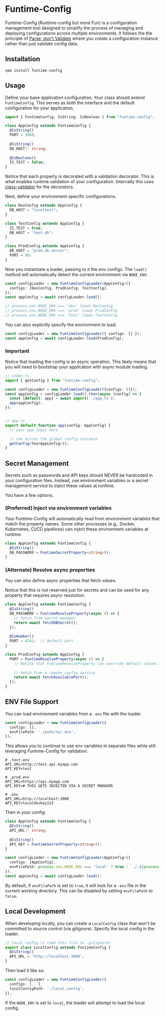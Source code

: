 # Funtime-Config

Funtime-Config (*Run*time-config but more Fun) is a configuration management tool designed to simplify the process of managing and deploying configurations across multiple environments.
It follows the the principle of [Parse, don't Validate](https://lexi-lambda.github.io/blog/2019/11/05/parse-don-t-validate/) where you create a configuration instance rather than just validate config data.

## Installation

```shell
npm install funtime-config
```

## Usage

Define your base application configuration.
Your class should extend `FuntimeConfig`.
This serves as both the interface and the default configuration for your application.

```typescript
import { FuntimeConfig, IsString, IsBoolean } from "funtime-config";

class AppConfig extends FuntimeConfig {
  @IsString()
  PORT = 3000;
  
  @IsString()
  DB_HOST!: string;
  
  @IsBoolean()
  IS_TEST = false;
}
```

Notice that each property is decorated with a validation decorator.
This is what enables runtime validation of your configuration.
Internally this uses [class-validator](https://github.com/typestack/class-validator) for the decorators.

Next, define your environment-specific configurations.

```typescript
class DevConfig extends AppConfig {
  DB_HOST = "localhost";
}

class TestConfig extends AppConfig {
  IS_TEST = true;
  DB_HOST = "test.db";
}

class ProdConfig extends AppConfig {
  DB_HOST = "prod.db.server";
  PORT = 80;
}
````

Now you instantiate a loader, passing to it the env configs.
The `load()` method will automatically detect the current environment via `NODE_ENV`.

```typescript
const configLoader = new FuntimeConfigLoader<AppConfig>({
  configs: [DevConfig, ProdConfig, TestConfig],
});
const appConfig = await configLoader.load();

// process.env.NODE_ENV === 'dev' loads DevConfig
// process.env.NODE_ENV === 'prod' loads ProdConfig
// process.env.NODE_ENV === 'test' loads TestConfig
````

You can also explicitly specify the environment to load.

```typescript
const configLoader = new FuntimeConfigLoader({ configs: [] });
const appConfig = await configLoader.load(ProdConfig);
````

### Important

Notice that loading the config is an async operation.
This likely means that you will need to bootstrap your application with async module loading.

```typescript
// index.ts
import { getConfig } from "funtime-config";

const configLoader = new FuntimeConfigLoader({configs: []});
const appConfig = configLoader.load().then(async (config) => {
  const {default: app} = await import('./app.ts');
  app(appConfig);
});


// app.ts
export default function app(config: AppConfig) {
  // your app logic here

  // can accces the global config instance
  getConfig<YourAppConfig>();
}
````

## Secret Management

Secrets such as passwords and API keys should NEVER be hardcoded in your configuration files.
Instead, use environment variables or a secret management service to inject these values at runtime.

You have a few options.

### (Preferred) Inject via environment variables

Your Funtime-Config will automatically read from environment variables that match the property names.
Some other processes (e.g., Docker, Kubernetes, CI/CD pipelines) can inject these environment variables at runtime.

```typescript
class AppConfig extends FuntimeConfig {
  @IsString()
  DB_PASSWORD = FuntimeSecretProperty<string>();
}
```

### (Alternate) Resolve async properties

You can also define async properties that fetch values.

Notice that this is not reserved just for secrets and can be used for any property that requires async resolution.

```typescript
class AppConfig extends FuntimeConfig {
  @IsString()
  DB_PASSWORD = FuntimeResolveProperty(async () => {
    // fetch from secret manager
    return await fetchDBSecret();
  });
  
  @IsNumber()
  PORT = 4242;  // default port
}

class ProdConfig extends AppConfig {
  PORT = FuntimeResolveProperty(async () => {
    // Notice that FuntimeResolveProperty can override default values too.
    
    // fetch from a remote config service
    return await fetchAvailablePort();
  });
}
````

## ENV File Support

You can load environment variables from a `.env` file with the loader.

```typescript
const configLoader = new FuntimeConfigLoader({
  configs: [],
  envFilePath: './path/to/.env',
});
```

This allows you to continue to use env variables in separate files while still leveraging Funtime-Config for validation.

```
# .test.env
API_URL=http://test.api.myapp.com
API_KEY=test

# .prod.env
API_URL=https://api.myapp.com
API_KEY=# THIS GETS INJECTED VIA A SECRET MANAGER

# .env
API_URL=http://localhost:3000
API_KEY=localdevkey123
```

Then in your config:

```typescript
class AppConfig extends FuntimeConfig {
  @IsString()
  API_URL!: string;
  
  @IsString()
  API_KEY = FuntimeSecretProperty<string>();
}

const configLoader = new FuntimeConfigLoader<AppConfig>({
  configs: [AppConfig],
  envFilePath: process.env.NODE_ENV === 'local' ? true : `./.${process.env.NODE_ENV}.env`,
});
const appConfig = await configLoader.load();
```

By default, if `envFilePath` is set to `true`, it will look for a `.env` file in the current working directory.
This can be disabled by setting `envFilePath` to `false`.


## Local Development

When developing locally, you can create a `LocalConfig` class that won't be committed to source control (via gitignore).
Specify the local config in the loader.

```typescript
// local.config.ts (add this file to .gitignore)
export class LocalConfig extends FuntimeConfig {
  @IsString()
  API_URL = 'http://localhost:3000';
}
```

Then load it like so:

```typescript
const configLoader = new FuntimeConfigLoader({
  configs: [...],
  localConfigPath: './local.config',
});
````

If the `NODE_ENV` is set to `local`, the loader will attempt to load the local config.
